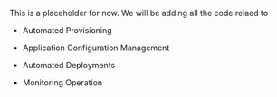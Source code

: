This is a placeholder for now. We will be adding all the code relaed to

- Automated Provisioning

- Application Configuration Management

- Automated Deployments

- Monitoring Operation
